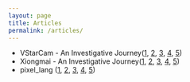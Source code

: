 ```yaml
---
layout: page
title: Articles
permalink: /articles/
---
```


 * VStarCam - An Investigative Journey([1](/vstarcam/1), [2](/vstarcam/2), [3](/vstarcam/3), [4](/vstarcam/4), [5](/vstarcam/5))
 * Xiongmai - An Investigative Journey([1](/xiongmai/1), [2](/xiongmai/2), [3](/xiongmai/3), [4](/xiongmai/4), [5](/xiongmai/5))
 * pixel_lang ([1](/pixellang/1), [2](/pixellang/2), [3](/pixellang/3), [4](/pixellang/4), [5](/pixellang/5))